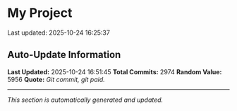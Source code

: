 # My Project


Last updated: 2025-10-24 16:25:37





































































































































































































































































































































































































































































































































































































































































































































































































































































































































































































































































































































































































































































































































































































































































































































































































































































































































































































































































































































































































































































































































































































































































































































































































































































































































































































































































































































































































































































































































































































































































































































































































































































































































































































































































































## Auto-Update Information

**Last Updated:** 2025-10-24 16:51:45
**Total Commits:** 2974
**Random Value:** 5956
**Quote:** _Git commit, git paid._

---
_This section is automatically generated and updated._